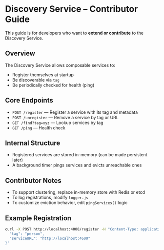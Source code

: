 # Discovery Service – Contributor Guide

This guide is for developers who want to **extend or contribute** to the Discovery Service.

## Overview

The Discovery Service allows composable services to:
- Register themselves at startup
- Be discoverable via `tag`
- Be periodically checked for health (ping)

## Core Endpoints

- `POST /register` — Register a service with its tag and metadata
- `POST /unregister` — Remove a service by tag or URL
- `GET /find?tag=xyz` — Lookup services by tag
- `GET /ping` — Health check

## Internal Structure

- Registered services are stored in-memory (can be made persistent later)
- A background timer pings services and evicts unreachable ones

## Contributor Notes

- To support clustering, replace in-memory store with Redis or etcd
- To log registrations, modify `logger.js`
- To customize eviction behavior, edit `pingServices()` logic

## Example Registration

```bash
curl -X POST http://localhost:4000/register -H "Content-Type: application/json" -d '{
  "tag": "person",
  "serviceURL": "http://localhost:4600"
}'
```